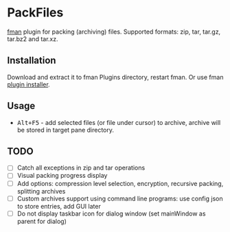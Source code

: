# PackFiles
[fman](https://fman.io) plugin for packing (archiving) files. Supported formats: zip, tar, tar.gz, tar.bz2 and tar.xz. 

## Installation
Download and extract it to fman Plugins directory, restart fman. Or use fman [plugin installer](https://fman.io/docs/installing-plugins).

## Usage
* <kbd>Alt+F5</kbd> - add selected files (or file under cursor) to archive, archive will be stored in target pane directory.

## TODO
- [ ] Catch all exceptions in zip and tar operations
- [ ] Visual packing progress display
- [ ] Add options: compression level selection, encryption, recursive packing, splitting archives
- [ ] Custom archives support using command line programs: use config json to store entries, add GUI later
- [ ] Do not display taskbar icon for dialog window (set mainWindow as parent for dialog)
